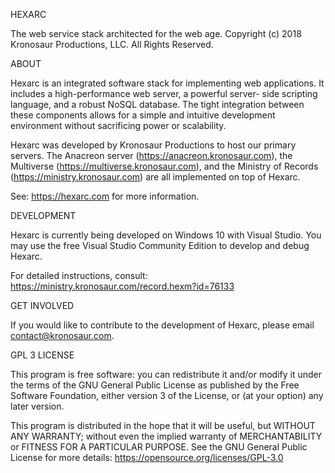 HEXARC

The web service stack architected for the web age.
Copyright (c) 2018 Kronosaur Productions, LLC. All Rights Reserved.

ABOUT

Hexarc is an integrated software stack for implementing web applications. It includes a high-performance web server, a powerful server-
side scripting language, and a robust NoSQL database. The tight integration between these components allows for a simple and intuitive
development environment without sacrificing power or scalability.

Hexarc was developed by Kronosaur Productions to host our primary servers. The Anacreon server (https://anacreon.kronosaur.com), the 
Multiverse (https://multiverse.kronosaur.com), and the Ministry of Records (https://ministry.kronosaur.com) are all implemented on top of
Hexarc.

See: https://hexarc.com for more information.

DEVELOPMENT

Hexarc is currently being developed on Windows 10 with Visual Studio. You may use the free Visual Studio Community Edition to develop and
debug Hexarc.

For detailed instructions, consult: https://ministry.kronosaur.com/record.hexm?id=76133

GET INVOLVED

If you would like to contribute to the development of Hexarc, please email contact@kronosaur.com.

GPL 3 LICENSE

This program is free software: you can redistribute it and/or modify it under the terms of the GNU General Public License as published by
the Free Software Foundation, either version 3 of the License, or (at your option) any later version.

This program is distributed in the hope that it will be useful, but WITHOUT ANY WARRANTY; without even the implied warranty of 
MERCHANTABILITY or FITNESS FOR A PARTICULAR PURPOSE. See the GNU General Public License for more details: 
https://opensource.org/licenses/GPL-3.0
